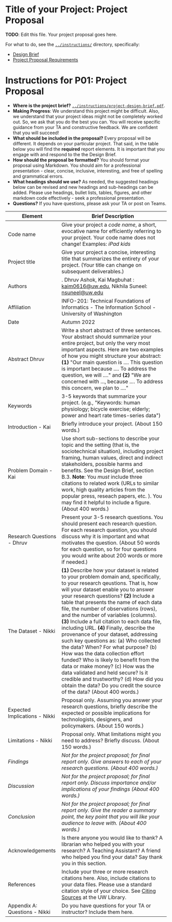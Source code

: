 # Title of your Project: Project Proposal 

**TODO**: Edit this file. Your project proposal goes here.

For what to do, see the [`../instructions/`](../instructions/) directory, specifically: 

* [Design Brief](../instructions/project-design-brief.pdf)
* [Project Proposal Requirements](../instructions/p01-proposal-requirements.md)

# Instructions for P01: Project Proposal 

* **Where is the project brief?**  [`../instructions/project-design-brief.pdf`](../instructions/project-design-brief.pdf).
* **Making Progress**: We understand this project might be difficult. Also, we understand that your project ideas might not be completely worked out. So, we ask that you do the best you can. You will receive specific guidance from your TA and constructive feedback. We are confident that you will succeed! 
* **What should be included in the proposal?** Every proposal will be different. It depends on your particular project.  That said, in the table below you will find the **required** report elements.  It is important that you engage with and respond to the the Design Brief. 
* **How should the proposal be formatted?** You should format your proposal using Markdown. You should aim for a professional presentation - clear, concise, inclusive, interesting, and free of spelling and grammatical errors. 
* **What headings should we use?** As needed, the suggested headings below can be revised and new headings and sub-headings can be added. Please use headings, bullet lists, tables, figures, and other markdown code effectively - seek a professional presentation. 
* **Questions?** If you have questions, please ask your TA or post on Teams.

|Element | Brief Description|
|---------------| --------------
|Code name | Give your project a _code name_, a short, evocative name for efficiently referring to your project. Your code name does not change! Examples: _iPad kids_
|Project title| Give your project a concise, interesting title that summarizes the entirety of your project. (Your title can change on subsequent deliverables.) | The Effects of Screen Time 
|Authors | . Dhruv Ashok, Kai Magbuhat : kaim0616@uw.edu, Nikhila Suneel: nsuneel@uw.edu|
|Affiliation |  INFO-201: Technical Foundations of Informatics - The Information School - University of Washington |
|Date | Autumn 2022|
|Abstract Dhruv| Write a short abstract of three sentences. Your abstract should summarize your entire project, but only the very most important aspects. Here are two examples of how you might structure your abstract: **(1)** "Our main question is .... This question is important because .... To address the question, we will ...." and **(2)** "We are concerned with ..., because .... To address this concern, we plan to ...." |
|Keywords | 3-5 keywords that summarize your project.  (e.g., "Keywords: human physiology; bicycle exercise; elderly; power and heart rate times-series data") |
|Introduction -  Kai| Briefly introduce your project. (About 150 words.) |
|Problem Domain - Kai| Use short sub-sections to describe your topic and the setting (that is, the sociotechnical situation), including project framing, human values, direct and indirect stakeholders, possible harms and benefits. See the Design Brief, section B.3. **Note**: You *must* include three citations to related work (URLs to similar work, high quality articles from the popular press, reseach papers, etc. ). You may find it helpful to include a figure.  (About 400 words.) |
|Research Questions - Dhruv| Present your 3-5 research questions.  You should present each research question.  For each research question, you should discuss why it is important and what motivates the question. (About 50 words for each question, so for four questions you would write about 200 words or more if needed.) |
|The Dataset - Nikki | **(1)** Describe how your dataset is related to your problem domain and, specifically, to your research qeustions. That is, how will your dataset enable you to answer your research questions? **(2)** Include a table that presents the name of each data file, the number of observations (rows), and the number of variables (columns). **(3)** Include a full citation to each data file, including URL. **(4)** Finally, describe the provenance of your dataset, addressing such key questions as: (a) Who collected the data? When? For what purpose? (b) How was the data collection effort funded? Who is likely to benefit from the data or make money? (c) How was the data validated and held secure?  Is it credible and trustworthy? (d) How did you obtain the data? Do you credit the source of the data? (About 400 words.) |
|Expected Implications - Nikki| Proposal only. Assuming you answer your research questions, briefly describe the expected or possible implications for technologists, designers, and policymakers. (About 150 words.) |
|Limitations - Nikki | Proposal only. What limitations might you need to address? Briefly discuss. (About 150 words.) |
|_Findings_ | _Not for the project proposal; for final report only. Give answers to each of your research questions. (About 400 words.)_ |
|_Discussion_ | _Not for the project proposal; for final report only. Discuss importance and/or implications of your findings  (About 400 words.)_ |
|_Conclusion_ | _Not for the project proposal; for final report only. Give the reader a summary point, the key point that you will like your audience to leave with. (About 400 words.)_ |
|Acknowledgements | Is there anyone you would like to thank? A librarian who helped you with your research? A Teaching Assistant? A friend who helped you find your data? Say thank you in this section.|
|References | Include your three or more research citations here. Also, include citations to your data files. Please use a standard citation style of your choice.  See [Citing Sources](https://guides.lib.uw.edu/research/citations) at the UW Library. |
|Appendix A: Questions - Nikki| Do you have questions for your TA or instructor?  Include them here.|
